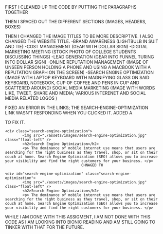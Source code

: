 FIRST I CLEANED UP THE CODE BY PUTTING THE PARAGRAPHS TOGETHER

THEN I SPACED OUT THE DIFFERENT SECTIONS (IMAGES, HEADERS, BOXES)

THEN I CHANGED THE IMAGE TITLES TO BE MORE DESCRIPTIVE. I ALSO CHANGED THE WEBSITE TITLE.
-BRAND AWARENESS (LIGHTBULB IN SUIT AND TIE)
-COST MANAGEMENT (GEAR WITH DOLLAR SIGN)
-DIGITAL MARKETING MEETING (STOCK PHOTO OF COLLEGE STUDENTS DISCUSSING THINGS)
-LEAD GENERATION (GEAR INTO FUNNEL TURING INTO DOLLAR SIGN)
-ONLINE REPUTATION MANAGEMENT (IMAGE OF UNSEEN PERSON HOLDING A PHONE AND USING A MACBOOK WITH A REPUTATION GRAPH ON THE SCREEN)
-SEARCH ENGINE OPTIMIZATION (IMAGE WITH LAPTOP KEYBOARD WITH MAGNIFYING GLASS ON SAID KEYBOARD, NOTEBOOK, CUP OF COFFEE AND PENS IN CUP AND SCATTERED AROUND)
SOCIAL MEDIA MARKETING (IMAGE WITH WORDS LIKE, TWEET, SHARE AND MEDIA; VARIOUS INTERENET AND SOCIAL MEDIA RELATED LOGOS )

FIXED AN ERROR IN THE LINKS; THE SEARCH-ENGINE-OPTIMIZATION LINK WASN'T RESPONDING WHEN YOU CLICKED IT. ADDED A <DIV ID=""> TO FIX IT.

    <div class="search-engine-optimization">
            <img src="./assets/images/search-engine-optimization.jpg" class="float-left" />
            <h2>Search Engine Optimization</h2>
            <p> The dominance of mobile internet use means that users are searching for the right business as they travel, shop, or sit on their couch at home. Search Engine Optimization (SEO) allows you to increase your visibility and find the right customers for your business. </p>
                                       CHNAGED TO
    
    <div id="search-engine-optimization" class="search-engine-optimization">
            <img src="./assets/images/search-engine-optimization.jpg" class="float-left" />
            <h2>Search Engine Optimization</h2>
            <p> The dominance of mobile internet use means that users are searching for the right business as they travel, shop, or sit on their couch at home. Search Engine Optimization (SEO) allows you to increase your visibility and find the right customers for your business. </p>


WHILE I AM DONE WITH THIS ASSIGMENT, I AM NOT DONE WITH THIS CODE AS I AM LOOKING INTO BIONIC READING AND AM STILL GOING TO TINKER WITH THAT FOR THE FUTURE.



